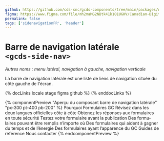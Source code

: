 ```yaml
---
github: https://github.com/cds-snc/gcds-components/tree/main/packages/web/src/components/gcds-side-nav
figma: https://www.figma.com/file/mh2maMG2NBtk41k1O1UGHV/Canadian-Digital-Service%E2%80%A8---GC-Design-System?type=design&node-id=5633-11428&mode=design&t=4ltBpy3FPMc9pXcL-0
permalink: false
tags: ['sidenavigationFR', 'header']
---
```


# Barre de navigation latérale <br>`<gcds-side-nav>`

_Autres noms : menu latéral, navigation à gauche, navigation verticale_

La barre de navigation latérale est une liste de liens de navigation située du côté gauche de l'écran.

{% docLinks locale stage figma github %}
{% enddocLinks %}

{% componentPreview "Aperçu du composant barre de navigation latérale" "px-300 pt-400 pb-200" %}
<gcds-side-nav label="Formulaires GC" lang="fr">
<gcds-nav-link href="#">Pourquoi Formulaires GC</gcds-nav-link>
<gcds-nav-group menu-label="Fonctionnalités" open-trigger="Fonctionnalités">
<gcds-nav-group menu-label="Créez et gérez des formulaires vous-même" open-trigger="Créez et gérez des formulaires vous-même">
<gcds-nav-link href="#">Révisez dans les deux langues officielles côte à côte</gcds-nav-link>
<gcds-nav-link href="#">Obtenez les réponses aux formulaires en toute sécurité</gcds-nav-link>
<gcds-nav-link href="#">Testez votre formulaire avant la publication</gcds-nav-link>
</gcds-nav-group>
<gcds-nav-group menu-label="Publier des formulaires fiables et conviviaux" open-trigger="Publier des formulaires fiables et conviviaux">
<gcds-nav-link href="#">Des formulaires pouvant être remplis n’importe où</gcds-nav-link>
<gcds-nav-link href="#">Des formulaires qui aident à gagner du temps et de l’énergie</gcds-nav-link>
<gcds-nav-link href="#">Des formulaires ayant l’apparence du GC</gcds-nav-link>
</gcds-nav-group>
</gcds-nav-group>
<gcds-nav-link href="#">Guides de référence</gcds-nav-link>
<gcds-nav-link href="#">Nous contacter</gcds-nav-link>
</gcds-side-nav>
{% endcomponentPreview %}
